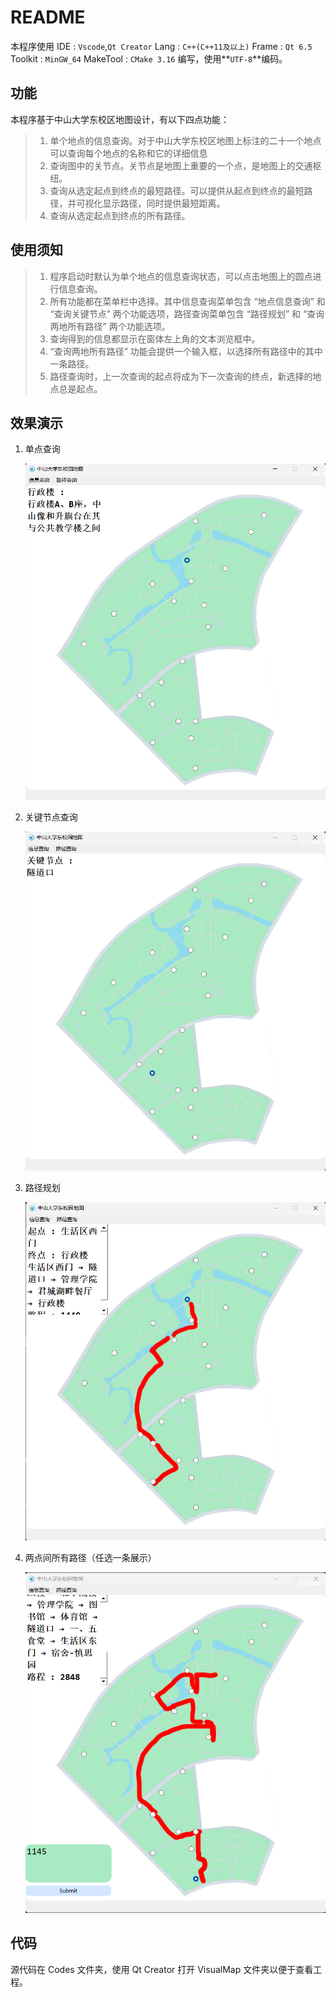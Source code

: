 # README

本程序使用 IDE : `Vscode`,`Qt Creator` Lang : `C++(C++11及以上)` Frame : `Qt 6.5` Toolkit : `MinGW_64` MakeTool : `CMake 3.16` 编写，使用**`UTF-8`**编码。

## 功能

本程序基于中山大学东校区地图设计，有以下四点功能：

> 1. 单个地点的信息查询。对于中山大学东校区地图上标注的二十一个地点可以查询每个地点的名称和它的详细信息
> 2. 查询图中的关节点。关节点是地图上重要的一个点，是地图上的交通枢纽。
> 3. 查询从选定起点到终点的最短路径。可以提供从起点到终点的最短路径，并可视化显示路径，同时提供最短距离。
> 4. 查询从选定起点到终点的所有路径。

## 使用须知

> 1. 程序启动时默认为单个地点的信息查询状态，可以点击地图上的圆点进行信息查询。
> 2. 所有功能都在菜单栏中选择。其中信息查询菜单包含 “地点信息查询” 和 “查询关键节点” 两个功能选项，路径查询菜单包含 “路径规划” 和 “查询两地所有路径” 两个功能选项。
> 3. 查询得到的信息都显示在窗体左上角的文本浏览框中。
> 4. “查询两地所有路径” 功能会提供一个输入框，以选择所有路径中的其中一条路径。
> 5. 路径查询时，上一次查询的起点将成为下一次查询的终点，新选择的地点总是起点。

## 效果演示

1. 单点查询

   <img src="./mdImg/1.png" alt="1" style="zoom:75%;" />

   

2. 关键节点查询

   <img src="./mdImg/2.png" alt="1" style="zoom:75%;" />

   

3. 路径规划

   <img src="./mdImg/3.png" alt="1" style="zoom:75%;" />

   

4. 两点间所有路径（任选一条展示）

   <img src="./mdImg/4.png" alt="1" style="zoom:75%;" />

## 代码

源代码在 Codes 文件夹，使用 Qt Creator 打开 VisualMap 文件夹以便于查看工程。
